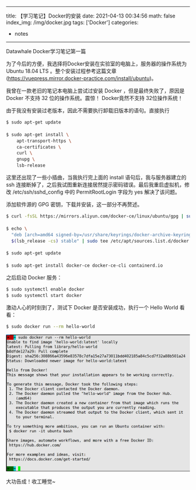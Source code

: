 <!--
 * @Date: 2021-04-13 00:34:56
 * @LastEditors: 小猪呼噜
 * @LastEditTime: 2021-04-13 00:48:29
 * @FilePath: /team-learning-masterc:/Users/zyt/Documents/GitHub Repositories/superlova.github.io/source/_posts/【学习笔记】Docker的安装.md
-->
---
title: 【学习笔记】Docker的安装
date: 2021-04-13 00:34:56
math: false
index_img: /img/docker.jpg
tags: ['Docker']
categories: 
- notes
---
Datawhale Docker学习笔记第一篇
<!--more--->

为了今后的方便，我选择将Docker安装在实验室的电脑上，服务器的操作系统为 Ubuntu 18.04 LTS 。整个安装过程参考这篇文章(https://vuepress.mirror.docker-practice.com/install/ubuntu)。

我曾在一款老旧的笔记本电脑上尝试过安装 Docker ，但是最终失败了，原因是 Docker 不支持 32 位的操作系统。震惊！ Docker竟然不支持 32位操作系统！

由于我没有安装过老版本，因此不需要执行卸载旧版本的语句。直接执行

```sh
$ sudo apt-get update

$ sudo apt-get install \
    apt-transport-https \
    ca-certificates \
    curl \
    gnupg \
    lsb-release
```

这里还出现了一些小插曲，当我执行完上面的 install 语句后，我与服务器建立的 ssh 连接断掉了，之后我试图重新连接居然提示密码错误。最后我重启虚拟机，修改 /etc/ssh/sshd_config 中的 PermitRootLogin 字段为 yes 解决了该问题。

添加软件源的 GPG 密钥，下载并安装，这一部分不再赘述。

```sh
$ curl -fsSL https://mirrors.aliyun.com/docker-ce/linux/ubuntu/gpg | sudo gpg --dearmor -o /usr/share/keyrings/docker-archive-keyring.gpg

$ echo \
  "deb [arch=amd64 signed-by=/usr/share/keyrings/docker-archive-keyring.gpg] https://mirrors.aliyun.com/docker-ce/linux/ubuntu \
  $(lsb_release -cs) stable" | sudo tee /etc/apt/sources.list.d/docker.list > /dev/null

$ sudo apt-get update

$ sudo apt-get install docker-ce docker-ce-cli containerd.io
```

之后启动 Docker 服务：

```sh
$ sudo systemctl enable docker
$ sudo systemctl start docker
```

激动人心的时刻到了，测试下 Docker 是否安装成功，执行一个 Hello World 看看：

```sh
$ sudo docker run --rm hello-world
```

![](【学习笔记】Docker的安装/2021-04-13-00-48-07.png)

大功告成！收工睡觉~